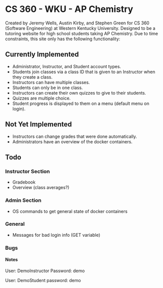 # CS 360 - WKU - AP Chemistry
Created by Jeremy Wells, Austin Kirby, and Stephen Green for CS 360 (Software Engineering) at Western Kentucky University. Designed to be a tutoring website for high school students taking AP Chemistry. Due to time constraints, this site only has the following functionality:
## Currently Implemented
* Administrator, Instructor, and Student account types.
* Students join classes via a class ID that is given to an Instructor when they create a class.
* Instructors can have multiple classes.
* Students can only be in one class.
* Instructors can create their own quizzes to give to their students.
* Quizzes are multiple choice.
* Student progress is displayed to them on a menu (default menu on login).

## Not Yet Implemented
* Instructors can change grades that were done automatically.
* Administrators have an overview of the docker containers.

## Todo
### Instructor Section
* Gradebook
* Overview (class averages?)

### Admin Section
* OS commands to get general state of docker containers

### General
* Messages for bad login info (GET variable)

### Bugs

#### Notes
User: DemoInstructor
Password: demo

User: DemoStudent
password: demo
